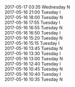 2017-05-17 03:35 Wednesday  N  
2017-05-16 21:00 Tuesday  I  
2017-05-16 18:00 Tuesday  N  
2017-05-16 17:55 Tuesday  I  
2017-05-16 16:55 Tuesday  N  
2017-05-16 16:50 Tuesday  I  
2017-05-16 15:20 Tuesday  N  
2017-05-16 15:15 Tuesday  I  
2017-05-16 13:45 Tuesday  N  
2017-05-16 13:30 Tuesday  I  
2017-05-16 13:00 Tuesday  N  
2017-05-16 12:40 Tuesday  I  
2017-05-16 10:45 Tuesday  N  
2017-05-16 10:40 Tuesday  I  
2017-05-16 10:35 Tuesday  N  
